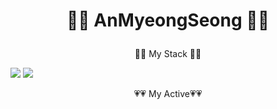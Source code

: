 # <p align="center">👏👏 AnMyeongSeong 👏👏</p>





<p align="center"> 👀👀 My Stack 👀👀</p>
<img src="https://img.shields.io/badge/kotlin-ee0000?style=flat-square&logo=kotlin&logoColor=white"/>&nbsp<img src="https://img.shields.io/badge/java-8b0000?style=flat-square&logo=java&logoColor=white"/>&nbsp 


<p align="center"> 💗💗 My Active💗💗</p>
